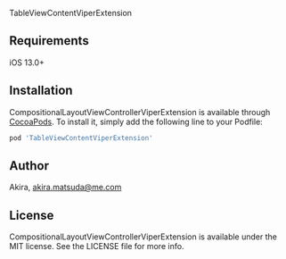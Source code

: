 TableViewContentViperExtension

## Requirements

iOS 13.0+

## Installation

CompositionalLayoutViewControllerViperExtension is available through [CocoaPods](https://cocoapods.org). To install
it, simply add the following line to your Podfile:

```ruby
pod 'TableViewContentViperExtension'
```

## Author

Akira, akira.matsuda@me.com

## License

CompositionalLayoutViewControllerViperExtension is available under the MIT license. See the LICENSE file for more info.
